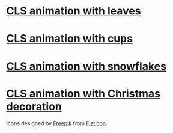 # <a href="https://cdn.rawgit.com/jelena-simovic-rota/cls-animation/986656b3/animation/cls-leaves.html">CLS animation with leaves</a>

# <a href="https://cdn.rawgit.com/jelena-simovic-rota/cls-animation/fce43ff7/animation/cls-cups.html">CLS animation with cups</a>

# <a href="https://cdn.rawgit.com/jelena-simovic-rota/cls-animation/05f341ef/start-snowflakes.html">CLS animation with snowflakes</a>

# <a href="https://cdn.rawgit.com/jelena-simovic-rota/cls-animation/8a9a6ac5/animation/cls-decorations.html">CLS animation with Christmas decoration</a>

Icons designed by <a href="https://www.flaticon.com/authors/freepik">Freepik</a> from <a href="https://www.flaticon.com">Flaticon</a>.
